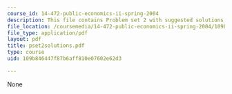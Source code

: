 ```yaml
---
course_id: 14-472-public-economics-ii-spring-2004
description: This file contains Problem set 2 with suggested solutions.
file_location: /coursemedia/14-472-public-economics-ii-spring-2004/109b846447f87b6aff810e07602e62d3_pset2solutions.pdf
file_type: application/pdf
layout: pdf
title: pset2solutions.pdf
type: course
uid: 109b846447f87b6aff810e07602e62d3

---
```

None